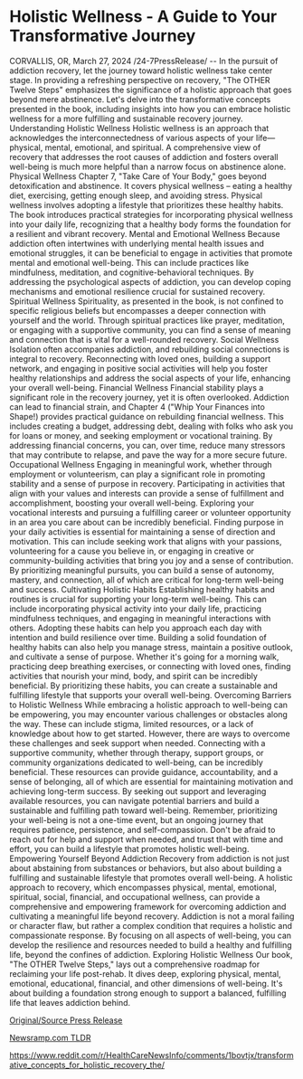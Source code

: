 # Holistic Wellness - A Guide to Your Transformative Journey

CORVALLIS, OR, March 27, 2024 /24-7PressRelease/ -- In the pursuit of addiction recovery, let the journey toward holistic wellness take center stage. In providing a refreshing perspective on recovery, "The OTHER Twelve Steps" emphasizes the significance of a holistic approach that goes beyond mere abstinence. Let's delve into the transformative concepts presented in the book, including insights into how you can embrace holistic wellness for a more fulfilling and sustainable recovery journey.  Understanding Holistic Wellness Holistic wellness is an approach that acknowledges the interconnectedness of various aspects of your life— physical, mental, emotional, and spiritual. A comprehensive view of recovery that addresses the root causes of addiction and fosters overall well-being is much more helpful than a narrow focus on abstinence alone.  Physical Wellness Chapter 7, "Take Care of Your Body," goes beyond detoxification and abstinence. It covers physical wellness – eating a healthy diet, exercising, getting enough sleep, and avoiding stress. Physical wellness involves adopting a lifestyle that prioritizes these healthy habits. The book introduces practical strategies for incorporating physical wellness into your daily life, recognizing that a healthy body forms the foundation for a resilient and vibrant recovery.  Mental and Emotional Wellness Because addiction often intertwines with underlying mental health issues and emotional struggles, it can be beneficial to engage in activities that promote mental and emotional well-being. This can include practices like mindfulness, meditation, and cognitive-behavioral techniques. By addressing the psychological aspects of addiction, you can develop coping mechanisms and emotional resilience crucial for sustained recovery.  Spiritual Wellness Spirituality, as presented in the book, is not confined to specific religious beliefs but encompasses a deeper connection with yourself and the world. Through spiritual practices like prayer, meditation, or engaging with a supportive community, you can find a sense of meaning and connection that is vital for a well-rounded recovery.  Social Wellness Isolation often accompanies addiction, and rebuilding social connections is integral to recovery. Reconnecting with loved ones, building a support network, and engaging in positive social activities will help you foster healthy relationships and address the social aspects of your life, enhancing your overall well-being.  Financial Wellness Financial stability plays a significant role in the recovery journey, yet it is often overlooked. Addiction can lead to financial strain, and Chapter 4 ("Whip Your Finances into Shape!) provides practical guidance on rebuilding financial wellness. This includes creating a budget, addressing debt, dealing with folks who ask you for loans or money, and seeking employment or vocational training. By addressing financial concerns, you can, over time, reduce many stressors that may contribute to relapse, and pave the way for a more secure future.  Occupational Wellness Engaging in meaningful work, whether through employment or volunteerism, can play a significant role in promoting stability and a sense of purpose in recovery.  Participating in activities that align with your values and interests can provide a sense of fulfillment and accomplishment, boosting your overall well-being.  Exploring your vocational interests and pursuing a fulfilling career or volunteer opportunity in an area you care about can be incredibly beneficial.  Finding purpose in your daily activities is essential for maintaining a sense of direction and motivation. This can include seeking work that aligns with your passions, volunteering for a cause you believe in, or engaging in creative or community-building activities that bring you joy and a sense of contribution. By prioritizing meaningful pursuits, you can build a sense of autonomy, mastery, and connection, all of which are critical for long-term well-being and success.  Cultivating Holistic Habits Establishing healthy habits and routines is crucial for supporting your long-term well-being. This can include incorporating physical activity into your daily life, practicing mindfulness techniques, and engaging in meaningful interactions with others. Adopting these habits can help you approach each day with intention and build resilience over time.  Building a solid foundation of healthy habits can also help you manage stress, maintain a positive outlook, and cultivate a sense of purpose. Whether it's going for a morning walk, practicing deep breathing exercises, or connecting with loved ones, finding activities that nourish your mind, body, and spirit can be incredibly beneficial. By prioritizing these habits, you can create a sustainable and fulfilling lifestyle that supports your overall well-being.  Overcoming Barriers to Holistic Wellness While embracing a holistic approach to well-being can be empowering, you may encounter various challenges or obstacles along the way. These can include stigma, limited resources, or a lack of knowledge about how to get started. However, there are ways to overcome these challenges and seek support when needed.  Connecting with a supportive community, whether through therapy, support groups, or community organizations dedicated to well-being, can be incredibly beneficial. These resources can provide guidance, accountability, and a sense of belonging, all of which are essential for maintaining motivation and achieving long-term success. By seeking out support and leveraging available resources, you can navigate potential barriers and build a sustainable and fulfilling path toward well-being.  Remember, prioritizing your well-being is not a one-time event, but an ongoing journey that requires patience, persistence, and self-compassion. Don't be afraid to reach out for help and support when needed, and trust that with time and effort, you can build a lifestyle that promotes holistic well-being.  Empowering Yourself Beyond Addiction Recovery from addiction is not just about abstaining from substances or behaviors, but also about building a fulfilling and sustainable lifestyle that promotes overall well-being. A holistic approach to recovery, which encompasses physical, mental, emotional, spiritual, social, financial, and occupational wellness, can provide a comprehensive and empowering framework for overcoming addiction and cultivating a meaningful life beyond recovery.  Addiction is not a moral failing or character flaw, but rather a complex condition that requires a holistic and compassionate response. By focusing on all aspects of well-being, you can develop the resilience and resources needed to build a healthy and fulfilling life, beyond the confines of addiction.  Exploring Holistic Wellness Our book, "The OTHER Twelve Steps," lays out a comprehensive roadmap for reclaiming your life post-rehab. It dives deep, exploring physical, mental, emotional, educational, financial, and other dimensions of well-being. It's about building a foundation strong enough to support a balanced, fulfilling life that leaves addiction behind. 

[Original/Source Press Release](https://www.24-7pressrelease.com/press-release/509553/holistic-wellness-a-guide-to-your-transformative-journey)
                    

[Newsramp.com TLDR](None) 

https://www.reddit.com/r/HealthCareNewsInfo/comments/1bovtjx/transformative_concepts_for_holistic_recovery_the/